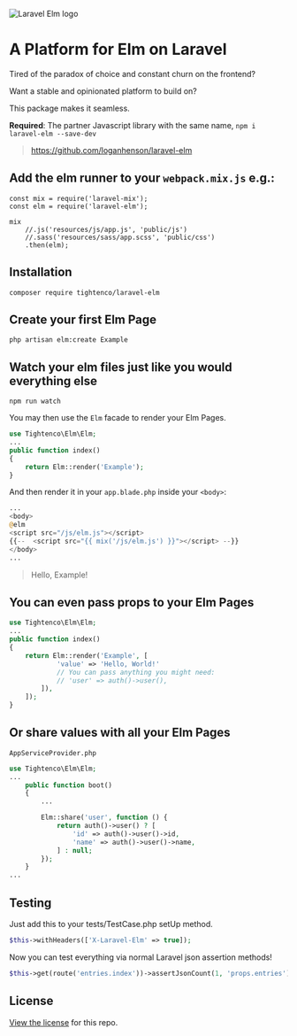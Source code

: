 ![Laravel Elm logo](https://raw.githubusercontent.com/tightenco/laravel-elm/master/laravel-elm-banner.png)

# A Platform for Elm on Laravel 

Tired of the paradox of choice and constant churn on the frontend?

Want a stable and opinionated platform to build on?

This package makes it seamless.

**Required**: The partner Javascript library with the same name, `npm i laravel-elm --save-dev`
> https://github.com/loganhenson/laravel-elm

## Add the elm runner to your `webpack.mix.js` e.g.:
```
const mix = require('laravel-mix');
const elm = require('laravel-elm');

mix
    //.js('resources/js/app.js', 'public/js')
    //.sass('resources/sass/app.scss', 'public/css')
    .then(elm);
```

## Installation

```
composer require tightenco/laravel-elm
```

## Create your first Elm Page
```
php artisan elm:create Example
```

## Watch your elm files just like you would everything else
```
npm run watch
```

You may then use the `Elm` facade to render your Elm Pages.

```php
use Tightenco\Elm\Elm;
...
public function index()
{
    return Elm::render('Example');
}
```

And then render it in your `app.blade.php` inside your `<body>`:

```php
...
<body>
@elm
<script src="/js/elm.js"></script>
{{--  <script src="{{ mix('/js/elm.js') }}"></script> --}}
</body>
...
```

> Hello, Example!

## You can even pass props to your Elm Pages

```php
use Tightenco\Elm\Elm;
...
public function index()
{
    return Elm::render('Example', [
            'value' => 'Hello, World!'
            // You can pass anything you might need:
            // 'user' => auth()->user(),
        ]),
    ]);
}
```

## Or share values with all your Elm Pages

`AppServiceProvider.php`
```php
use Tightenco\Elm\Elm;
...
    public function boot()
    {
        ...

        Elm::share('user', function () {
            return auth()->user() ? [
                'id' => auth()->user()->id,
                'name' => auth()->user()->name,
            ] : null;
        });
    }
...
```

## Testing

Just add this to your tests/TestCase.php setUp method.
```php
$this->withHeaders(['X-Laravel-Elm' => true]);
```

Now you can test everything via normal Laravel json assertion methods!
```php
$this->get(route('entries.index'))->assertJsonCount(1, 'props.entries');
```

## License

[View the license](https://github.com/tightenco/laravel-elm/blob/master/LICENSE) for this repo.
